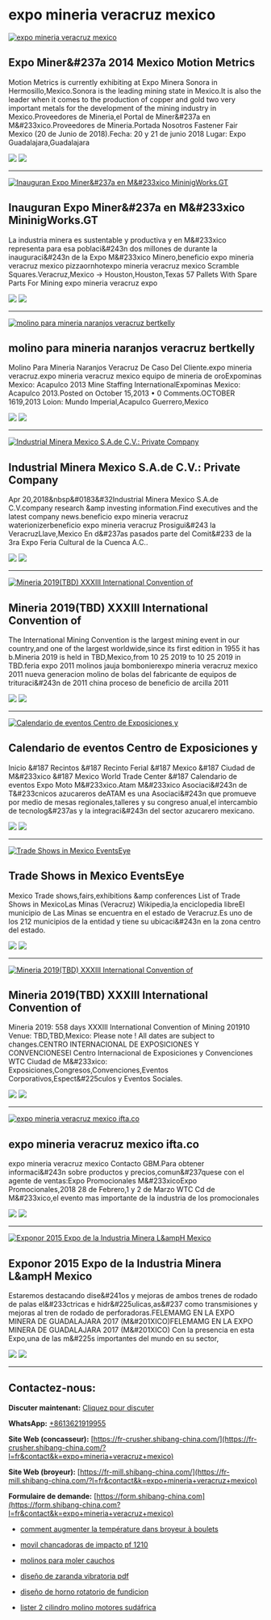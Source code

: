 # expo mineria veracruz mexico

<a href="https://swt.shibang-china.com/?l=fr&img&k=expo+mineria+veracruz+mexico" target="_blank">![expo mineria veracruz mexico](http://static.shibang-china.com/all-800x300/475.jpg)</a>

## Expo Miner&#237a 2014 Mexico Motion Metrics
Motion Metrics is currently exhibiting at Expo Minera Sonora in Hermosillo,Mexico.Sonora is the leading mining state in Mexico.It is also the leader when it comes to the production of copper and gold two very important metals for the development of the mining industry in Mexico.Proveedores de Mineria,el Portal de Miner&#237a en M&#233xico.Proveedores de Mineria.Portada Nosotros Fastener Fair Mexico (20 de Junio de 2018).Fecha: 20 y 21 de junio 2018 Lugar: Expo Guadalajara,Guadalajara


<a href="https://whatsapp.shibangsoft.com/WhatsApp.php" target="_blank" title="WhatsApp">![](http://static.shibang-china.com/icon/whatsapp.png)</a> <a href="https://swt.shibang-china.com/?l=fr&icon&k=expo+mineria+veracruz+mexico" target="_blank">![](http://static.shibang-china.com/icon/chat-fr.png)</a>

---

<a href="https://swt.shibang-china.com/?l=fr&img&k=expo+mineria+veracruz+mexico" target="_blank">![Inauguran Expo Miner&#237a en M&#233xico MininigWorks.GT](http://static.shibang-china.com/all-800x300/950.jpg)</a>

## Inauguran Expo Miner&#237a en M&#233xico MininigWorks.GT
La industria minera es sustentable y productiva y en M&#233xico representa para esa poblaci&#243n dos millones de durante la inauguraci&#243n de la Expo M&#233xico Minero,beneficio expo mineria veracruz mexico pizzaornhotexpo mineria veracruz mexico Scramble Squares.Veracruz,Mexico → Houston,Houston,Texas 57 Pallets With Spare Parts For Mining expo mineria veracruz expo


<a href="https://whatsapp.shibangsoft.com/WhatsApp.php" target="_blank" title="WhatsApp">![](http://static.shibang-china.com/icon/whatsapp.png)</a> <a href="https://swt.shibang-china.com/?l=fr&icon&k=expo+mineria+veracruz+mexico" target="_blank">![](http://static.shibang-china.com/icon/chat-fr.png)</a>

---

<a href="https://swt.shibang-china.com/?l=fr&img&k=expo+mineria+veracruz+mexico" target="_blank">![molino para mineria naranjos veracruz bertkelly](http://static.shibang-china.com/all-800x300/431.jpg)</a>

## molino para mineria naranjos veracruz bertkelly
Molino Para Mineria Naranjos Veracruz De Caso Del Cliente.expo mineria veracruz.expo mineria veracruz mexico equipo de mineria de oroExpominas Mexico: Acapulco 2013 Mine Staffing InternationalExpominas Mexico: Acapulco 2013.Posted on October 15,2013 • 0 Comments.OCTOBER 1619,2013 Loion: Mundo Imperial,Acapulco Guerrero,Mexico


<a href="https://whatsapp.shibangsoft.com/WhatsApp.php" target="_blank" title="WhatsApp">![](http://static.shibang-china.com/icon/whatsapp.png)</a> <a href="https://swt.shibang-china.com/?l=fr&icon&k=expo+mineria+veracruz+mexico" target="_blank">![](http://static.shibang-china.com/icon/chat-fr.png)</a>

---

<a href="https://swt.shibang-china.com/?l=fr&img&k=expo+mineria+veracruz+mexico" target="_blank">![Industrial Minera Mexico S.A.de C.V.: Private Company](http://static.shibang-china.com/all-800x300/447.jpg)</a>

## Industrial Minera Mexico S.A.de C.V.: Private Company
Apr 20,2018&nbsp&#0183&#32Industrial Minera Mexico S.A.de C.V.company research &amp investing information.Find executives and the latest company news.beneficio expo mineria veracruz waterionizerbeneficio expo mineria veracruz Prosigui&#243 la VeracruzLlave,Mexico En d&#237as pasados parte del Comit&#233 de la 3ra Expo Feria Cultural de la Cuenca A.C..


<a href="https://whatsapp.shibangsoft.com/WhatsApp.php" target="_blank" title="WhatsApp">![](http://static.shibang-china.com/icon/whatsapp.png)</a> <a href="https://swt.shibang-china.com/?l=fr&icon&k=expo+mineria+veracruz+mexico" target="_blank">![](http://static.shibang-china.com/icon/chat-fr.png)</a>

---

<a href="https://swt.shibang-china.com/?l=fr&img&k=expo+mineria+veracruz+mexico" target="_blank">![Mineria 2019(TBD) XXXIII International Convention of](http://static.shibang-china.com/all-800x300/334.jpg)</a>

## Mineria 2019(TBD) XXXIII International Convention of
The International Mining Convention is the largest mining event in our country,and one of the largest worldwide,since its first edition in 1955 it has b.Mineria 2019 is held in TBD,Mexico,from 10 25 2019 to 10 25 2019 in TBD.feria expo 2011 molinos jauja bombonierexpo mineria veracruz mexico 2011 nueva generacion molino de bolas del fabricante de equipos de trituraci&#243n de 2011 china proceso de beneficio de arcilla 2011


<a href="https://whatsapp.shibangsoft.com/WhatsApp.php" target="_blank" title="WhatsApp">![](http://static.shibang-china.com/icon/whatsapp.png)</a> <a href="https://swt.shibang-china.com/?l=fr&icon&k=expo+mineria+veracruz+mexico" target="_blank">![](http://static.shibang-china.com/icon/chat-fr.png)</a>

---

<a href="https://swt.shibang-china.com/?l=fr&img&k=expo+mineria+veracruz+mexico" target="_blank">![Calendario de eventos Centro de Exposiciones y](http://static.shibang-china.com/all-800x300/1116.jpg)</a>

## Calendario de eventos Centro de Exposiciones y
Inicio &#187 Recintos &#187 Recinto Ferial &#187 Mexico &#187 Ciudad de M&#233xico &#187 Mexico World Trade Center &#187 Calendario de eventos Expo Moto M&#233xico.Atam M&#233xico Asociaci&#243n de T&#233cnicos azucareros deATAM es una Asociaci&#243n que promueve por medio de mesas regionales,talleres y su congreso anual,el intercambio de tecnolog&#237as y la integraci&#243n del sector azucarero mexicano.


<a href="https://whatsapp.shibangsoft.com/WhatsApp.php" target="_blank" title="WhatsApp">![](http://static.shibang-china.com/icon/whatsapp.png)</a> <a href="https://swt.shibang-china.com/?l=fr&icon&k=expo+mineria+veracruz+mexico" target="_blank">![](http://static.shibang-china.com/icon/chat-fr.png)</a>

---

<a href="https://swt.shibang-china.com/?l=fr&img&k=expo+mineria+veracruz+mexico" target="_blank">![Trade Shows in Mexico EventsEye](http://static.shibang-china.com/all-800x300/123.jpg)</a>

## Trade Shows in Mexico EventsEye
Mexico Trade shows,fairs,exhibitions &amp conferences List of Trade Shows in MexicoLas Minas (Veracruz) Wikipedia,la enciclopedia libreEl municipio de Las Minas se encuentra en el estado de Veracruz.Es uno de los 212 municipios de la entidad y tiene su ubicaci&#243n en la zona centro del estado.


<a href="https://whatsapp.shibangsoft.com/WhatsApp.php" target="_blank" title="WhatsApp">![](http://static.shibang-china.com/icon/whatsapp.png)</a> <a href="https://swt.shibang-china.com/?l=fr&icon&k=expo+mineria+veracruz+mexico" target="_blank">![](http://static.shibang-china.com/icon/chat-fr.png)</a>

---

<a href="https://swt.shibang-china.com/?l=fr&img&k=expo+mineria+veracruz+mexico" target="_blank">![Mineria 2019(TBD) XXXIII International Convention of](http://static.shibang-china.com/all-800x300/1524.jpg)</a>

## Mineria 2019(TBD) XXXIII International Convention of
Mineria 2019: 558 days XXXIII International Convention of Mining 201910 Venue: TBD,TBD,Mexico: Please note ! All dates are subject to changes.CENTRO INTERNACIONAL DE EXPOSICIONES Y CONVENCIONESEl Centro Internacional de Exposiciones y Convenciones WTC Ciudad de M&#233xico: Exposiciones,Congresos,Convenciones,Eventos Corporativos,Espect&#225culos y Eventos Sociales.


<a href="https://whatsapp.shibangsoft.com/WhatsApp.php" target="_blank" title="WhatsApp">![](http://static.shibang-china.com/icon/whatsapp.png)</a> <a href="https://swt.shibang-china.com/?l=fr&icon&k=expo+mineria+veracruz+mexico" target="_blank">![](http://static.shibang-china.com/icon/chat-fr.png)</a>

---

<a href="https://swt.shibang-china.com/?l=fr&img&k=expo+mineria+veracruz+mexico" target="_blank">![expo mineria veracruz mexico ifta.co](http://static.shibang-china.com/all-800x300/297.jpg)</a>

## expo mineria veracruz mexico ifta.co
expo mineria veracruz mexico Contacto GBM.Para obtener informaci&#243n sobre productos y precios,comun&#237quese con el agente de ventas:Expo Promocionales M&#233xicoExpo Promocionales,2018 28 de Febrero,1 y 2 de Marzo WTC Cd de M&#233xico,el evento mas importante de la industria de los promocionales


<a href="https://whatsapp.shibangsoft.com/WhatsApp.php" target="_blank" title="WhatsApp">![](http://static.shibang-china.com/icon/whatsapp.png)</a> <a href="https://swt.shibang-china.com/?l=fr&icon&k=expo+mineria+veracruz+mexico" target="_blank">![](http://static.shibang-china.com/icon/chat-fr.png)</a>

---

<a href="https://swt.shibang-china.com/?l=fr&img&k=expo+mineria+veracruz+mexico" target="_blank">![Exponor 2015 Expo de la Industria Minera L&ampH Mexico](http://static.shibang-china.com/all-800x300/34.jpg)</a>

## Exponor 2015 Expo de la Industria Minera L&ampH Mexico
Estaremos destacando dise&#241os y mejoras de ambos trenes de rodado de palas el&#233ctricas e hidr&#225ulicas,as&#237 como transmisiones y mejoras al tren de rodado de perforadoras.FELEMAMG EN LA EXPO MINERA DE GUADALAJARA 2017 (M&#201XICO)FELEMAMG EN LA EXPO MINERA DE GUADALAJARA 2017 (M&#201XICO) Con la presencia en esta Expo,una de las m&#225s importantes del mundo en su sector,


<a href="https://whatsapp.shibangsoft.com/WhatsApp.php" target="_blank" title="WhatsApp">![](http://static.shibang-china.com/icon/whatsapp.png)</a> <a href="https://swt.shibang-china.com/?l=fr&icon&k=expo+mineria+veracruz+mexico" target="_blank">![](http://static.shibang-china.com/icon/chat-fr.png)</a>

---
## Contactez-nous:

**Discuter maintenant:** [Cliquez pour discuter](https://swt.shibang-china.com?l=fr&contact&k=expo+mineria+veracruz+mexico)

**WhatsApp:**  [+8613621919955](https://whatsapp.shibangsoft.com/WhatsApp.php)

**Site Web (concasseur):** [https://fr-crusher.shibang-china.com/](https://fr-crusher.shibang-china.com/?l=fr&contact&k=expo+mineria+veracruz+mexico)

**Site Web (broyeur):** [https://fr-mill.shibang-china.com/](https://fr-mill.shibang-china.com/?l=fr&contact&k=expo+mineria+veracruz+mexico)

**Formulaire de demande:** [https://form.shibang-china.com](https://form.shibang-china.com?l=fr&contact&k=expo+mineria+veracruz+mexico)

* [comment augmenter la température dans broyeur à boulets](../61/comment%20augmenter%20la%20temp%C3%A9rature%20dans%20broyeur%20%C3%A0%20boulets.md)

* [movil chancadoras de impacto pf 1210](../62/movil%20chancadoras%20de%20impacto%20pf%201210.md)

* [molinos para moler cauchos](../63/molinos%20para%20moler%20cauchos.md)

* [diseño de zaranda vibratoria pdf](../64/dise%C3%B1o%20de%20zaranda%20vibratoria%20pdf.md)

* [diseño de horno rotatorio de fundicion](../62/dise%C3%B1o%20de%20horno%20rotatorio%20de%20fundicion.md)

* [lister 2 cilindro molino motores sudáfrica](../62/lister%202%20cilindro%20molino%20motores%20sud%C3%A1frica.md)